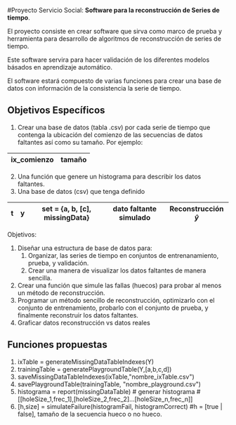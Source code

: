 #Proyecto Servicio Social: **Software para la reconstrucción de Series de tiempo**.


El proyecto consiste en crear software que sirva como marco de prueba y herramienta para desarrollo de algoritmos de reconstrucción de series de tiempo. 

Este software servira para hacer validación de los diferentes modelos básados en aprendizaje automático.

El software estará compuesto de varias funciones para crear una base de datos con información de la consistencia la serie de tiempo.

## Objetivos Específicos


1. Crear una base de datos (tabla .csv) por cada serie de tiempo que contenga la ubicación del comienzo de las secuencias de datos faltantes así como su tamaño. Por ejemplo:

| ix_comienzo | tamaño | 
|-------------|--------|

2. Una función que genere un histograma para describir los datos faltantes.
3. Una base de datos (csv) que tenga definido 

| t  |  y  | set = {a, b, [c], missingData}  | dato faltante simulado |  Reconstrucción $\hat{y}$ | 
|----|-----|--------------------------------|-----------------|---------------------------|


Objetivos:

1. Diseñar una estructura de base de datos para:
	1. Organizar, las series de tiempo en conjuntos de entrenanamiento, prueba, y validación.
	2. Crear una manera de visualizar los datos faltantes de manera sencilla.
2. Crear una función que simule las fallas (huecos) para probar al menos un método de reconstrucción.
3. Programar un método sencillo de reconstrucción, optimizarlo con el conjunto de entrenamiento, probarlo con el conjunto de prueba, y finalmente reconstruir los datos faltantes.
4. Graficar datos reconstrucción vs datos reales


## Funciones propuestas

1. ixTable = generateMissingDataTableIndexes(Y)
2. trainingTable = generatePlaygroundTable(Y,[a,b,c,d])
3. saveMissingDataTableIndexes(ixTable,"nombre_ixTable.csv")
4. savePlaygroundTable(trainingTable, "nombre_playground.csv")
5. histograma = report(missingDataTable)  # generar histograma #[[holeSize_1,frec_1],[holeSize_2,frec_2]...[holeSize_n,frec_n]]
6. [h,size] = simulateFailure(histogramFail, histogramCorrect) #h = [true | false], tamaño de la secuencia hueco o no hueco. 